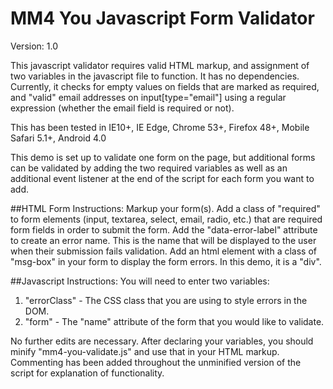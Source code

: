 # MM4 You Javascript Form Validator
Version: 1.0

This javascript validator requires valid HTML markup, and assignment of two variables in the javascript file to function. It has no dependencies. Currently, it checks for empty values on fields that are marked as required, and "valid" email addresses on input[type="email"] using a regular expression (whether the email field is required or not).

This has been tested in IE10+, IE Edge, Chrome 53+, Firefox 48+, Mobile Safari 5.1+, Android 4.0

This demo is set up to validate one form on the page, but additional forms can be validated by adding the two required variables as well as an additional event listener at the end of the script for each form you want to add.

##HTML Form Instructions:
Markup your form(s). Add a class of "required" to form elements (input, textarea, select, email, radio, etc.) that are required form fields in order to submit the form. Add the "data-error-label" attribute to create an error name. This is the name that will be displayed to the user when their submission fails validation. Add an html element with a class of "msg-box" in your form to display the form errors. In this demo, it is a "div".

##Javascript Instructions:
You will need to enter two variables:

1. "errorClass" - The CSS class that you are using to style errors in the DOM.
2. "form" - The "name" attribute of the form that you would like to validate.

No further edits are necessary. After declaring your variables, you should minify "mm4-you-validate.js" and use that in your HTML markup. Commenting has been added throughout the unminified version of the script for explanation of functionality.
